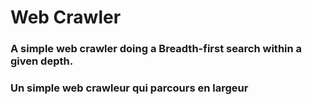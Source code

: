  # Web Crawler #
### A simple web crawler doing a Breadth-first search within a given depth. ### 
### Un simple web crawleur qui parcours en largeur ###
